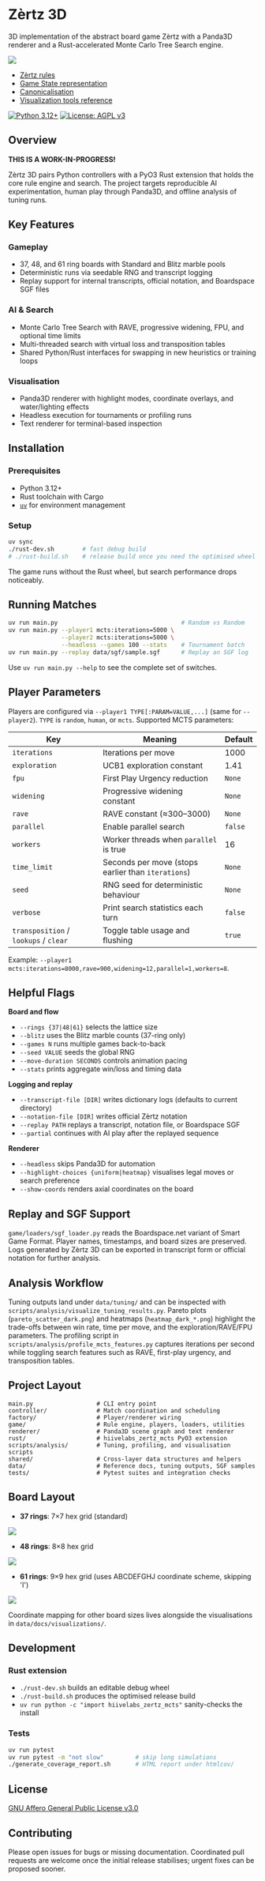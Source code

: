 # Zèrtz 3D

3D implementation of the abstract board game Zèrtz with a Panda3D renderer and a Rust-accelerated Monte Carlo Tree Search engine.

<img src="data/docs/visualizations/zertz3d_screenshot.png" style="max-width: 912px">

- [Zèrtz rules](data/docs/reference/zertz_rules.md)
- [Game State representation](data/docs/reference/game_state_representation.md)
- [Canonicalisation](data/docs/reference/canonicalization.md)
- [Visualization tools reference](data/docs/reference/visualization_tools.md)

[![Python 3.12+](https://img.shields.io/badge/python-3.12+-blue.svg)](https://www.python.org/downloads/)
[![License: AGPL v3](https://img.shields.io/badge/License-AGPL%20v3-blue.svg)](LICENSE)

## Overview
**THIS IS A WORK-IN-PROGRESS!**

Zèrtz 3D pairs Python controllers with a PyO3 Rust extension that holds the core rule engine and search. The project targets reproducible AI experimentation, human play through Panda3D, and offline analysis of tuning runs.

## Key Features

### Gameplay
- 37, 48, and 61 ring boards with Standard and Blitz marble pools
- Deterministic runs via seedable RNG and transcript logging
- Replay support for internal transcripts, official notation, and Boardspace SGF files

### AI & Search
- Monte Carlo Tree Search with RAVE, progressive widening, FPU, and optional time limits
- Multi-threaded search with virtual loss and transposition tables
- Shared Python/Rust interfaces for swapping in new heuristics or training loops

### Visualisation
- Panda3D renderer with highlight modes, coordinate overlays, and water/lighting effects
- Headless execution for tournaments or profiling runs
- Text renderer for terminal-based inspection

[//]: # (### Analysis Tooling)

[//]: # (- `scripts/analysis/visualize_tuning_results.py` for Pareto fronts, heatmaps, and 3D summaries)

[//]: # (- `scripts/analysis/profile_mcts_features.py` for measuring iterations per second with different feature flags)

[//]: # (- Structured logs in `data/tuning/` for comparing random and grid searches)

## Installation

### Prerequisites
- Python 3.12+
- Rust toolchain with Cargo
- [`uv`](https://github.com/astral-sh/uv) for environment management

### Setup

```bash
uv sync
./rust-dev.sh        # fast debug build
# ./rust-build.sh    # release build once you need the optimised wheel
```

The game runs without the Rust wheel, but search performance drops noticeably.

## Running Matches

```bash
uv run main.py                                   # Random vs Random
uv run main.py --player1 mcts:iterations=5000 \
               --player2 mcts:iterations=5000 \
               --headless --games 100 --stats    # Tournament batch
uv run main.py --replay data/sgf/sample.sgf      # Replay an SGF log
```

Use `uv run main.py --help` to see the complete set of switches.

## Player Parameters

Players are configured via `--player1 TYPE[:PARAM=VALUE,...]` (same for `--player2`). `TYPE` is `random`, `human`, or `mcts`. Supported MCTS parameters:

| Key | Meaning | Default |
| --- | --- | --- |
| `iterations` | Iterations per move | 1000 |
| `exploration` | UCB1 exploration constant | 1.41 |
| `fpu` | First Play Urgency reduction | `None` |
| `widening` | Progressive widening constant | `None` |
| `rave` | RAVE constant (≈300–3000) | `None` |
| `parallel` | Enable parallel search | `false` |
| `workers` | Worker threads when `parallel` is true | 16 |
| `time_limit` | Seconds per move (stops earlier than `iterations`) | `None` |
| `seed` | RNG seed for deterministic behaviour | `None` |
| `verbose` | Print search statistics each turn | `false` |
| `transposition` / `lookups` / `clear` | Toggle table usage and flushing | `true` |

Example: `--player1 mcts:iterations=8000,rave=900,widening=12,parallel=1,workers=8`.

## Helpful Flags

**Board and flow**

- `--rings {37|48|61}` selects the lattice size
- `--blitz` uses the Blitz marble counts (37-ring only)
- `--games N` runs multiple games back-to-back
- `--seed VALUE` seeds the global RNG
- `--move-duration SECONDS` controls animation pacing
- `--stats` prints aggregate win/loss and timing data

**Logging and replay**

- `--transcript-file [DIR]` writes dictionary logs (defaults to current directory)
- `--notation-file [DIR]` writes official Zèrtz notation
- `--replay PATH` replays a transcript, notation file, or Boardspace SGF
- `--partial` continues with AI play after the replayed sequence

**Renderer**

- `--headless` skips Panda3D for automation
- `--highlight-choices {uniform|heatmap}` visualises legal moves or search preference
- `--show-coords` renders axial coordinates on the board

## Replay and SGF Support

`game/loaders/sgf_loader.py` reads the Boardspace.net variant of Smart Game Format. Player names, timestamps, and board sizes are preserved. Logs generated by Zèrtz 3D can be exported in transcript form or official notation for further analysis.

## Analysis Workflow

Tuning outputs land under `data/tuning/` and can be inspected with `scripts/analysis/visualize_tuning_results.py`. Pareto plots (`pareto_scatter_dark.png`) and heatmaps (`heatmap_dark_*.png`) highlight the trade-offs between win rate, time per move, and the exploration/RAVE/FPU parameters. The profiling script in `scripts/analysis/profile_mcts_features.py` captures iterations per second while toggling search features such as RAVE, first-play urgency, and transposition tables.

## Project Layout

```
main.py                  # CLI entry point
controller/              # Match coordination and scheduling
factory/                 # Player/renderer wiring
game/                    # Rule engine, players, loaders, utilities
renderer/                # Panda3D scene graph and text renderer
rust/                    # hiivelabs_zertz_mcts PyO3 extension
scripts/analysis/        # Tuning, profiling, and visualisation scripts
shared/                  # Cross-layer data structures and helpers
data/                    # Reference docs, tuning outputs, SGF samples
tests/                   # Pytest suites and integration checks
```

## Board Layout

- **37 rings**: 7×7 hex grid (standard)

<img src="data/docs/visualizations/board_visualization_37.png" style="max-width: 912px">

- **48 rings**: 8×8 hex grid

<img src="data/docs/visualizations/board_visualization_48.png" style="max-width: 912px">

- **61 rings**: 9×9 hex grid (uses ABCDEFGHJ coordinate scheme, skipping 'I')

<img src="data/docs/visualizations/board_visualization_61.png" style="max-width: 912px">

Coordinate mapping for other board sizes lives alongside the visualisations in `data/docs/visualizations/`.

## Development

### Rust extension
- `./rust-dev.sh` builds an editable debug wheel
- `./rust-build.sh` produces the optimised release build
- `uv run python -c "import hiivelabs_zertz_mcts"` sanity-checks the install

### Tests

```bash
uv run pytest
uv run pytest -m "not slow"         # skip long simulations
./generate_coverage_report.sh       # HTML report under htmlcov/
```

## License

[GNU Affero General Public License v3.0](LICENSE)

## Contributing

Please open issues for bugs or missing documentation. Coordinated pull requests are welcome once the initial release stabilises; urgent fixes can be proposed sooner.
